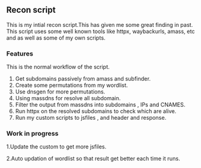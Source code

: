 ## Recon script 
This is my intial recon script.This has given me some great finding in past.
This script uses some well known tools like httpx, waybackurls, amass, etc and as well as some of my own scripts. 

### Features 
This is the normal workflow of the script.
1. Get subdomains passively from amass and subfinder.
2. Create some permutations from my wordlist.
3. Use dnsgen for more permutations.
4. Using massdns for resolve all subdomain.
5. Filter the output from massdns into subdomains , IPs and CNAMES.
6. Run httpx on the resolved subdomains to check which are alive.
7. Run my custom scripts to jsfiles , and header and response.

### Work in progress
1.Update the custom to get more jsfiles.

2.Auto updation of wordlist so that result get better each time it runs.

